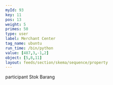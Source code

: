 ```yaml
---
myId: 93
key: 11
pos: 13
weight: 5
primes: 50
type: user
label: Merchant Center
tag_name: ubuntu
run_time: /bin/python
value: [487,3,-1,2]
object: [5,8,11]
layout: feeds/section/skema/sequence/property
---
```

participant Stok Barang
